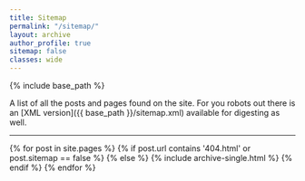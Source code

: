```yaml
---
title: Sitemap
permalink: "/sitemap/"
layout: archive
author_profile: true
sitemap: false
classes: wide
---
```


{% include base_path %}

A list of all the posts and pages found on the site. For you robots out there is an [XML version]({{ base_path }}/sitemap.xml) available for digesting as well.

---

{% for post in site.pages %}
  {% if post.url contains '404.html'  or post.sitemap == false %}
  {% else %}
    {% include archive-single.html %}
  {% endif %}
{% endfor %}
